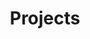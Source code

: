 ---
title: "Projects"
layout: categories
permalink: /projects/
author_profile: true
taxonomy: projects
sidebar_main: true
---